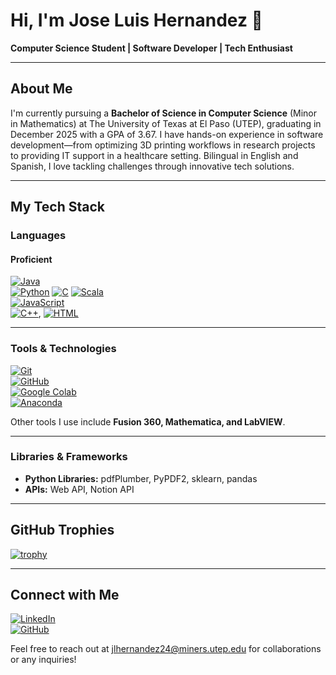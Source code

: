 # Hi, I'm Jose Luis Hernandez 👋  
**Computer Science Student | Software Developer | Tech Enthusiast**

---

## About Me

I'm currently pursuing a **Bachelor of Science in Computer Science** (Minor in Mathematics) at The University of Texas at El Paso (UTEP), graduating in December 2025 with a GPA of 3.67. I have hands-on experience in software development—from optimizing 3D printing workflows in research projects to providing IT support in a healthcare setting. Bilingual in English and Spanish, I love tackling challenges through innovative tech solutions.

---

## My Tech Stack

### Languages
#### Proficient
[![Java](https://img.shields.io/badge/Java-007396?logo=java&logoColor=white)](https://www.java.com)  
[![Python](https://img.shields.io/badge/Python-3776AB?logo=python&logoColor=white)](https://www.python.org)
[![C](https://img.shields.io/badge/C-00599C?logo=c&logoColor=white)](https://en.wikipedia.org/wiki/C_(programming_language))  
[![Scala](https://img.shields.io/badge/Scala-DC322F?logo=scala&logoColor=white)](https://www.scala-lang.org)  
[![JavaScript](https://img.shields.io/badge/JavaScript-F7DF1E?logo=javascript&logoColor=black)](https://www.javascript.com)  
[![C++](https://img.shields.io/badge/C++-00599C?logo=cplusplus&logoColor=white)](https://isocpp.org), [![HTML](https://img.shields.io/badge/HTML-E34F26?logo=html5&logoColor=white)](https://developer.mozilla.org/en-US/docs/Web/HTML)  

---

### Tools & Technologies
[![Git](https://img.shields.io/badge/Git-F05032?logo=git&logoColor=white)](https://git-scm.com)  
[![GitHub](https://img.shields.io/badge/GitHub-181717?logo=github&logoColor=white)](https://github.com/Josix7)  
[![Google Colab](https://img.shields.io/badge/Google%20Colab-F9AB00?logo=google-colab&logoColor=white)](https://colab.research.google.com)  
[![Anaconda](https://img.shields.io/badge/Anaconda-44A833?logo=anaconda&logoColor=white)](https://www.anaconda.com)

Other tools I use include **Fusion 360, Mathematica, and LabVIEW**.

---

### Libraries & Frameworks
- **Python Libraries:** pdfPlumber, PyPDF2, sklearn, pandas  
- **APIs:** Web API, Notion API

---

## GitHub Trophies

[![trophy](https://github-profile-trophy.vercel.app/?username=Josix7)](https://github.com/ryo-ma/github-profile-trophy)

---

## Connect with Me

[![LinkedIn](https://img.shields.io/badge/LinkedIn-Connect-blue?logo=linkedin)](https://www.linkedin.com/in/joseluishernandezii)  
[![GitHub](https://img.shields.io/badge/GitHub-Follow-181717?logo=github)](https://github.com/Josix7)

Feel free to reach out at [jlhernandez24@miners.utep.edu](mailto:jlhernandez24@miners.utep.edu) for collaborations or any inquiries!
